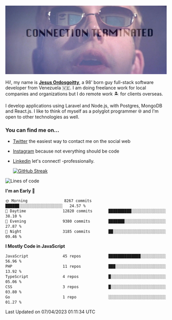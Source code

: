 ![hackers movie reference](./disconnected.jpg)

Hi!, my name is [**Jesus Ordosgoitty**](https://jodaz.xyz), a 98' born guy full-stack software developer from Venezuela 🇻🇪. I am doing freelance work for local companies and organizations but I do remote work 🏝️ for clients overseas. 

I develop applications using Laravel and Node.js, with Postgres, MongoDB and React.js. I like to think of myself as a polyglot programmer 🌐 and I'm open to other technologies as well.

### You can find me on...

- [Twitter](https://twitter.com/jodaz_) the easiest way to contact me on the social web
- [Instagram](https://instagram.com/jodaz_) because not everything should be code
- [Linkedin](https://linkedin.com/in/jodaz) let's connect! -professionally.


    [![GitHub Streak](https://streak-stats.demolab.com?user=jodaz&theme=tokyonight)](https://git.io/streak-stats)

<!--START_SECTION:waka-->
![Lines of code](https://img.shields.io/badge/From%20Hello%20World%20I%27ve%20Written-97.9%20million%20lines%20of%20code-blue)

**I'm an Early 🐤** 

```text
🌞 Morning                8267 commits        ██████░░░░░░░░░░░░░░░░░░░   24.57 % 
🌆 Daytime                12820 commits       ██████████░░░░░░░░░░░░░░░   38.10 % 
🌃 Evening                9380 commits        ███████░░░░░░░░░░░░░░░░░░   27.87 % 
🌙 Night                  3185 commits        ██░░░░░░░░░░░░░░░░░░░░░░░   09.46 % 
```


**I Mostly Code in JavaScript** 

```text
JavaScript               45 repos            ██████████████░░░░░░░░░░░   56.96 % 
PHP                      11 repos            ███░░░░░░░░░░░░░░░░░░░░░░   13.92 % 
TypeScript               4 repos             █░░░░░░░░░░░░░░░░░░░░░░░░   05.06 % 
CSS                      3 repos             █░░░░░░░░░░░░░░░░░░░░░░░░   03.80 % 
Go                       1 repo              ░░░░░░░░░░░░░░░░░░░░░░░░░   01.27 % 
```




 Last Updated on 07/04/2023 01:11:34 UTC
<!--END_SECTION:waka-->
